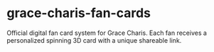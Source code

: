 # grace-charis-fan-cards
Official digital fan card system for Grace Charis. Each fan receives a personalized spinning 3D card with a unique shareable link.
